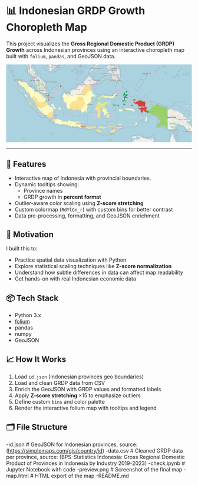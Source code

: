 # 📊 Indonesian GRDP Growth Choropleth Map

This project visualizes the **Gross Regional Domestic Product (GRDP) Growth** across Indonesian provinces using an interactive choropleth map built with `folium`, `pandas`, and GeoJSON data.

![GRDP Growth Choropeth screenshot](preview.png)

---

## 🚀 Features

- Interactive map of Indonesia with provincial boundaries.
- Dynamic tooltips showing:
  - Province names
  - GRDP growth in **percent format**
- Outlier-aware color scaling using **Z-score stretching**
- Custom colormap (`RdYlGn_r`) with custom bins for better contrast
- Data pre-processing, formatting, and GeoJSON enrichment

## 🧠 Motivation

I built this to:
- Practice spatial data visualization with Python
- Explore statistical scaling techniques like **Z-score normalization**
- Understand how subtle differences in data can affect map readability
- Get hands-on with real Indonesian economic data

## 📦 Tech Stack

- Python 3.x
- [folium](https://python-visualization.github.io/folium/)
- pandas
- numpy
- GeoJSON

## 📈 How It Works

1. Load `id.json` (Indonesian provinces geo boundaries)
2. Load and clean GRDP data from CSV
3. Enrich the GeoJSON with GRDP values and formatted labels
4. Apply **Z-score stretching** ×15 to emphasize outliers
5. Define custom `bins` and color palette
6. Render the interactive folium map with tooltips and legend

## 🗂 File Structure
-id.json # GeoJSON for Indonesian provinces, source: (https://simplemaps.com/gis/country/id)
-data.csv # Cleaned GRDP data per province, source: (BPS-Statistics Indonesia: Gross Regional Domestic Product of Provinces in Indonesia by Industry 2019-2023)
-check.ipynb # Jupyter Notebook with code
-preview.png # Screenshot of the final map
-map.html # HTML export of the map
-README.md